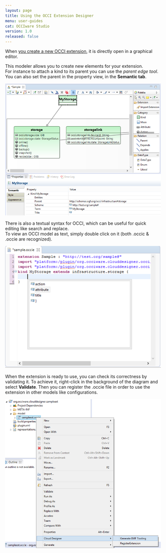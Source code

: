 ```yaml
---
layout: page
title: Using the OCCI Extension Designer
menu: user-guides
cat: OCCIware Studio
version: 1.0
released: false
---
```


When [you create a new OCCI extension](studio-new-occi-extension.html), it is directly
open in a graphical editor.

This modeler allows you to create new elements for your extension.  
For instance to attach a kind to its parent you can use the *parent edge tool*.  
You can also set the parent in the property view, in the **Semantic tab**.

![Extension](/resources/images/Extension.png "Extension") 


There is also a textual syntax for OCCI, which can be useful for quick editing like search and replace.  
To view an OCCI model as text, simply double click on it (both .occic & .occie are recognized).

![Textual edition](/resources/images/ExtText.png "Textual edition") 


When the extension is ready to use, you can check its correctness by validating it.
To achieve it, right-click in the background of the diagram and select **Validate**.
Then you can register the .occie file in order to use the extension in other models like configurations.

![Register Extension](/resources/images/RegisterExtension.png "Register Extension") 

